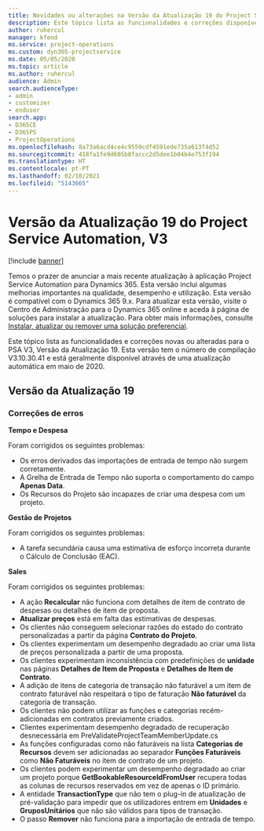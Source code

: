 ```yaml
---
title: Novidades ou alterações na Versão da Atualização 19 do Project Service Automation, V3
description: Este tópico lista as funcionalidades e correções disponíveis no Project Service Automation V3, Versão da Atualização 19, V3.
author: ruhercul
manager: kfend
ms.service: project-operations
ms.custom: dyn365-projectservice
ms.date: 05/05/2020
ms.topic: article
ms.author: ruhercul
audience: Admin
search.audienceType:
- admin
- customizer
- enduser
search.app:
- D365CE
- D365PS
- ProjectOperations
ms.openlocfilehash: 8a73a6acd4ce4c9559cdf4591ede735a613f4d52
ms.sourcegitcommit: 418fa1fe9d605b8faccc2d5dee1b04b4e753f194
ms.translationtype: HT
ms.contentlocale: pt-PT
ms.lasthandoff: 02/10/2021
ms.locfileid: "5143665"
---
```

# <a name="project-service-automation-update-release-19-v3"></a>Versão da Atualização 19 do Project Service Automation, V3

[!include [banner](../includes/psa-now-project-operations.md)]

Temos o prazer de anunciar a mais recente atualização à aplicação Project Service Automation para Dynamics 365. Esta versão inclui algumas melhorias importantes na qualidade, desempenho e utilização. Esta versão é compatível com o Dynamics 365 9.x. Para atualizar esta versão, visite o Centro de Administração para o Dynamics 365 online e aceda à página de soluções para instalar a atualização. Para obter mais informações, consulte [Instalar, atualizar ou remover uma solução preferencial](https://docs.microsoft.com/power-platform/admin/install-remove-preferred-solution).

Este tópico lista as funcionalidades e correções novas ou alteradas para o PSA V3, Versão da Atualização 19. Esta versão tem o número de compilação V3.10.30.41 e está geralmente disponível através de uma atualização automática em maio de 2020.

## <a name="update-release-19"></a>Versão da Atualização 19

### <a name="bug-fixes"></a>Correções de erros

**Tempo e Despesa**

Foram corrigidos os seguintes problemas: 

- Os erros derivados das importações de entrada de tempo não surgem corretamente.
- A Grelha de Entrada de Tempo não suporta o comportamento do campo **Apenas Data**.
- Os Recursos do Projeto são incapazes de criar uma despesa com um projeto.

**Gestão de Projetos**

Foram corrigidos os seguintes problemas: 

-  A tarefa secundária causa uma estimativa de esforço incorreta durante o Cálculo de Conclusão (EAC).

**Sales**

Foram corrigidos os seguintes problemas: 

- A ação **Recalcular** não funciona com detalhes de item de contrato de despesas ou detalhes de item de proposta.
- **Atualizar preços** está em falta das estimativas de despesas.
-  Os clientes não conseguem selecionar razões do estado do contrato personalizadas a partir da página **Contrato do Projeto**.
- Os clientes experimentam um desempenho degradado ao criar uma lista de preços personalizada a partir de uma proposta.
- Os clientes experimentam inconsistência com predefinições de **unidade** nas páginas **Detalhes de Item de Proposta** e **Detalhes de Item de Contrato**.
- A adição de itens de categoria de transação não faturável a um item de contrato faturável não respeitará o tipo de faturação **Não faturável** da categoria de transação.
- Os clientes não podem utilizar as funções e categorias recém-adicionadas em contratos previamente criados.
- Clientes experimentam desempenho degradado de recuperação desnecessária em PreValidateProjectTeamMemberUpdate.cs
- As funções configuradas como não faturáveis na lista **Categorias de Recursos** devem ser adicionadas ao separador **Funções Faturáveis** como **Não Faturáveis** no item de contrato de um projeto.
- Os clientes podem experimentar um desempenho degradado ao criar um projeto porque **GetBookableResourceIdFromUser** recupera todas as colunas de recursos reservados em vez de apenas o ID primário.
- A entidade **TransactionType** que não tem o plug-in de atualização de pré-validação para impedir que os utilizadores entrem em **Unidades** e **GruposUnitários** que não são válidos para tipos de transação.
- O passo **Remover** não funciona para a importação de entrada de tempo.
